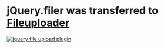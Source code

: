 # jQuery.filer was transferred to <a href="https://innostudio.de/fileuploader/"><b>Fileuploader</b></a>

<a href="https://innostudio.de/fileuploader/"><img src="https://innostudio.de/fileuploader/preview2.1.jpg" alt="jquery file upload plugin"></a>
